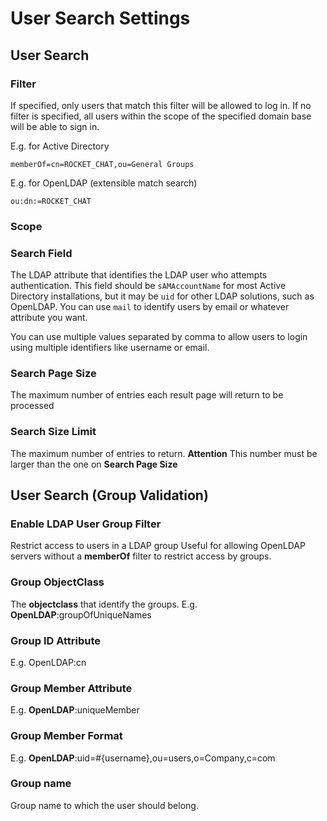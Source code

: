 # User Search Settings

## User Search

### Filter

If specified, only users that match this filter will be allowed to log in. If no filter is specified, all users within the scope of the specified domain base will be able to sign in.

E.g. for Active Directory

```text
memberOf=cn=ROCKET_CHAT,ou=General Groups
```

E.g. for OpenLDAP \(extensible match search\)

```text
ou:dn:=ROCKET_CHAT
```

### Scope

### Search Field

The LDAP attribute that identifies the LDAP user who attempts authentication. This field should be `sAMAccountName` for most Active Directory installations, but it may be `uid` for other LDAP solutions, such as OpenLDAP. You can use `mail` to identify users by email or whatever attribute you want.

You can use multiple values separated by comma to allow users to login using multiple identifiers like username or email.

### Search Page Size

The maximum number of entries each result page will return to be processed

### Search Size Limit

The maximum number of entries to return. **Attention** This number must be larger than the one on **Search Page Size**

## User Search \(Group Validation\)

### Enable LDAP User Group Filter

Restrict access to users in a LDAP group Useful for allowing OpenLDAP servers without a **memberOf** filter to restrict access by groups.

### Group ObjectClass

The **objectclass** that identify the groups. E.g. **OpenLDAP**:groupOfUniqueNames

### Group ID Attribute

E.g. OpenLDAP:cn

### Group Member Attribute

E.g. **OpenLDAP**:uniqueMember

### Group Member Format

E.g. **OpenLDAP**:uid=\#{username},ou=users,o=Company,c=com

### Group name

Group name to which the user should belong.

